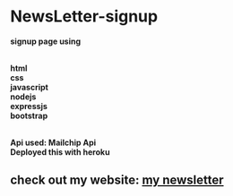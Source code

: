 # NewsLetter-signup

**signup page using** 

<br>**html
<br>css
<br>javascript 
<br>nodejs 
<br>expressjs
<br>bootstrap**

<br>**Api used:  Mailchip Api
<br> Deployed this with heroku**

## check out my website: [my newsletter](https://serene-atoll-79605.herokuapp.com/)
